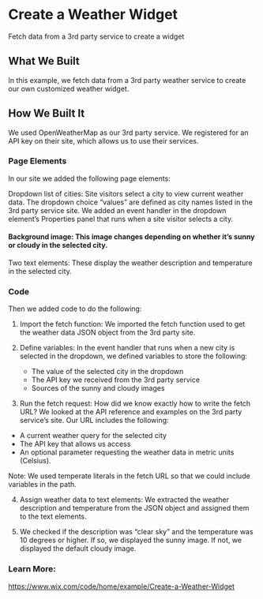 # Create a Weather Widget
Fetch data from a 3rd party service to create a widget


## What We Built
In this example, we fetch data from a 3rd party weather service to create our own customized weather widget.

## How We Built It
We used OpenWeatherMap as our 3rd party service. We registered for an API key on their site, which allows us to use their services.

### Page Elements
In our site we added the following page elements:

Dropdown list of cities: Site visitors select a city to view current weather data. The dropdown choice “values” are defined as city names listed in the 3rd party service site. We added an event handler in the dropdown element’s Properties panel that runs when a site visitor selects a city.

#### Background image: This image changes depending on whether it’s sunny or cloudy in the selected city.

Two text elements: These display the weather description and temperature in the selected city.

### Code
Then we added code to do the following:
1. Import the fetch function:
  We imported the fetch function used to get the weather data JSON object from the 3rd party site.

2. Define variables:
  In the event handler that runs when a new city is selected in the dropdown, we defined variables to store the following:
    * The value of the selected city in the dropdown
    * The API key we received from the 3rd party service
    * Sources of the sunny and cloudy images

3. Run the fetch request:
  How did we know exactly how to write the fetch URL? We looked at the API reference and examples on the 3rd party service’s site.
  Our URL includes the following:
  * A current weather query for the selected city
  * The API key that allows us access
  * An optional parameter requesting the weather data in metric units (Celsius).

  Note: We used temperate literals in the fetch URL so that we could include variables in the path.

4. Assign weather data to text elements: We extracted the weather description and temperature from the JSON object and assigned them to the text elements.

5. We checked if the description was “clear sky” and the temperature was 10 degrees or higher. If so, we displayed the sunny image. If not, we displayed the default cloudy image.

### Learn More:
https://www.wix.com/code/home/example/Create-a-Weather-Widget
